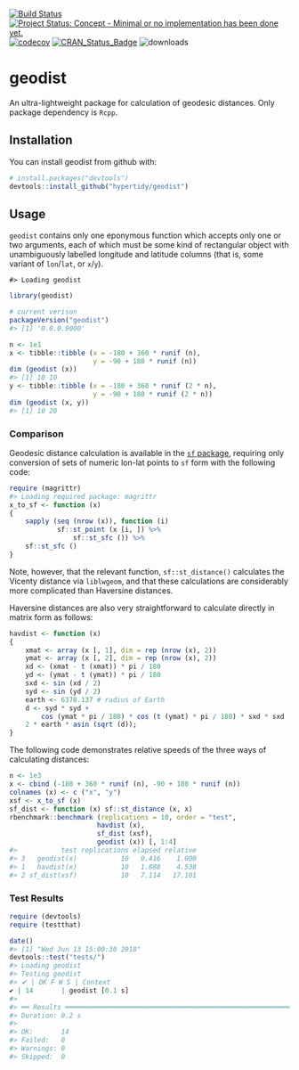 <!-- README.md is generated from README.Rmd. Please edit that file -->

[![Build
Status](https://travis-ci.org/hypertidy/geodist.svg)](https://travis-ci.org/hypertidy/geodist)
[![Project Status: Concept - Minimal or no implementation has been done
yet.](http://www.repostatus.org/badges/0.1.0/concept.svg)](http://www.repostatus.org/#concept)
[![codecov](https://codecov.io/gh/hypertidy/geodist/branch/master/graph/badge.svg)](https://codecov.io/gh/hypertidy/geodist)
[![CRAN\_Status\_Badge](http://www.r-pkg.org/badges/version/geodist)](http://cran.r-project.org/web/packages/geodist)
![downloads](http://cranlogs.r-pkg.org/badges/grand-total/geodist)

# geodist

An ultra-lightweight package for calculation of geodesic distances. Only
package dependency is `Rcpp`.

## Installation

You can install geodist from github with:

``` r
# install.packages("devtools")
devtools::install_github("hypertidy/geodist")
```

## Usage

`geodist` contains only one eponymous function which accepts only one or
two arguments, each of which must be some kind of rectangular object
with unambiguously labelled longitude and latitude columns (that is,
some variant of `lon`/`lat`, or `x`/`y`).

    #> Loading geodist

``` r
library(geodist)
```

``` r
# current verison
packageVersion("geodist")
#> [1] '0.0.0.9000'
```

``` r
n <- 1e1
x <- tibble::tibble (x = -180 + 360 * runif (n),
                     y = -90 + 180 * runif (n))
dim (geodist (x))
#> [1] 10 10
y <- tibble::tibble (x = -180 + 360 * runif (2 * n),
                     y = -90 + 180 * runif (2 * n))
dim (geodist (x, y))
#> [1] 10 20
```

### Comparison

Geodesic distance calculation is available in the [`sf`
package](https://cran.r-project.org/package=sf), requiring only
conversion of sets of numeric lon-lat points to `sf` form with the
following code:

``` r
require (magrittr)
#> Loading required package: magrittr
x_to_sf <- function (x)
{
    sapply (seq (nrow (x)), function (i)
            sf::st_point (x [i, ]) %>%
                sf::st_sfc ()) %>%
    sf::st_sfc ()
}
```

Note, however, that the relevant function, `sf::st_distance()`
calculates the Vicenty distance via `liblwgeom`, and that these
calculations are considerably more complicated than Haversine distances.

Haversine distances are also very straightforward to calculate directly
in matrix form as follows:

``` r
havdist <- function (x)
{
    xmat <- array (x [, 1], dim = rep (nrow (x), 2))
    ymat <- array (x [, 2], dim = rep (nrow (x), 2))
    xd <- (xmat - t (xmat)) * pi / 180
    yd <- (ymat - t (ymat)) * pi / 180
    sxd <- sin (xd / 2)
    syd <- sin (yd / 2)
    earth <- 6378.137 # radius of Earth
    d <- syd * syd +
        cos (ymat * pi / 180) * cos (t (ymat) * pi / 180) * sxd * sxd
    2 * earth * asin (sqrt (d));
}
```

The following code demonstrates relative speeds of the three ways of
calculating distances:

``` r
n <- 1e3
x <- cbind (-180 + 360 * runif (n), -90 + 180 * runif (n))
colnames (x) <- c ("x", "y")
xsf <- x_to_sf (x)
sf_dist <- function (x) sf::st_distance (x, x)
rbenchmark::benchmark (replications = 10, order = "test",
                      havdist (x),
                      sf_dist (xsf),
                      geodist (x)) [, 1:4]
#>           test replications elapsed relative
#> 3   geodist(x)           10   0.416    1.000
#> 1   havdist(x)           10   1.888    4.538
#> 2 sf_dist(xsf)           10   7.114   17.101
```

### Test Results

``` r
require (devtools)
require (testthat)
```

``` r
date()
#> [1] "Wed Jun 13 15:00:30 2018"
devtools::test("tests/")
#> Loading geodist
#> Testing geodist
#> ✔ | OK F W S | Context
✔ | 14       | geodist [0.1 s]
#> 
#> ══ Results ════════════════════════════════════════════════════════════════
#> Duration: 0.2 s
#> 
#> OK:       14
#> Failed:   0
#> Warnings: 0
#> Skipped:  0
```
